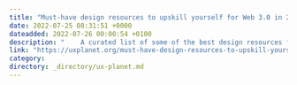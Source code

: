 ```yaml
---
title: "Must-have design resources to upskill yourself for Web 3.0 in 2022"
date: 2022-07-25 08:31:51 +0000
dateadded: 2022-07-26 00:00:54 +0100
description: "    A curated list of some of the best design resources for Web 3.0 that you can use to learn and become part of what could be the future of…  Continue reading on UX Planet »  "
link: "https://uxplanet.org/must-have-design-resources-to-upskill-yourself-for-web-3-0-in-2022-3f810421ca06?source=rss----819cc2aaeee0---4"
category:
directory: _directory/ux-planet.md
---
```


